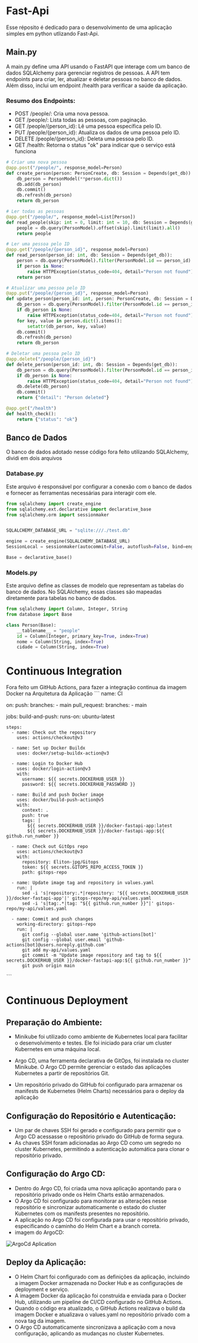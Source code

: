 # Fast-Api
Esse réposito é dedicado para o desenvolvimento de uma aplicação simples em python utlizando Fast-Api.
## Main.py
A main.py define uma API usando o FastAPI que interage com um banco de dados SQLAlchemy para gerenciar registros de pessoas. A API tem endpoints para criar, ler, atualizar e deletar pessoas no banco de dados. Além disso, inclui um endpoint /health para verificar a saúde da aplicação.
### Resumo dos Endpoints:
- POST /people/: Cria uma nova pessoa.
- GET /people/: Lista todas as pessoas, com paginação.
- GET /people/{person_id}: Lê uma pessoa específica pelo ID.
- PUT /people/{person_id}: Atualiza os dados de uma pessoa pelo ID.
- DELETE /people/{person_id}: Deleta uma pessoa pelo ID.
- GET /health: Retorna o status "ok" para indicar que o serviço está funciona

~~~python
# Criar uma nova pessoa
@app.post("/people/", response_model=Person)
def create_person(person: PersonCreate, db: Session = Depends(get_db)):
    db_person = PersonModel(**person.dict())
    db.add(db_person)
    db.commit()
    db.refresh(db_person)
    return db_person

# Ler todas as pessoas
@app.get("/people/", response_model=List[Person])
def read_people(skip: int = 0, limit: int = 10, db: Session = Depends(get_db)):
    people = db.query(PersonModel).offset(skip).limit(limit).all()
    return people

# Ler uma pessoa pelo ID
@app.get("/people/{person_id}", response_model=Person)
def read_person(person_id: int, db: Session = Depends(get_db)):
    person = db.query(PersonModel).filter(PersonModel.id == person_id).first()
    if person is None:
        raise HTTPException(status_code=404, detail="Person not found")
    return person

# Atualizar uma pessoa pelo ID
@app.put("/people/{person_id}", response_model=Person)
def update_person(person_id: int, person: PersonCreate, db: Session = Depends(get_db)):
    db_person = db.query(PersonModel).filter(PersonModel.id == person_id).first()
    if db_person is None:
        raise HTTPException(status_code=404, detail="Person not found")
    for key, value in person.dict().items():
        setattr(db_person, key, value)
    db.commit()
    db.refresh(db_person)
    return db_person

# Deletar uma pessoa pelo ID
@app.delete("/people/{person_id}")
def delete_person(person_id: int, db: Session = Depends(get_db)):
    db_person = db.query(PersonModel).filter(PersonModel.id == person_id).first()
    if db_person is None:
        raise HTTPException(status_code=404, detail="Person not found")
    db.delete(db_person)
    db.commit()
    return {"detail": "Person deleted"}

@app.get("/health")
def health_check():
    return {"status": "ok"}
~~~

## Banco de Dados
O banco de dados adotado nesse código fora feito utilizando SQLAlchemy, dividi em dois arquivos
 ### Database.py 
 Este arquivo é responsável por configurar a conexão com o banco de dados e fornecer as ferramentas necessárias para interagir com ele.
 ~~~python
 from sqlalchemy import create_engine
from sqlalchemy.ext.declarative import declarative_base
from sqlalchemy.orm import sessionmaker


SQLALCHEMY_DATABASE_URL = "sqlite:///./test.db"  

engine = create_engine(SQLALCHEMY_DATABASE_URL)
SessionLocal = sessionmaker(autocommit=False, autoflush=False, bind=engine)

Base = declarative_base()
 ~~~
### Models.py
Este arquivo define as classes de modelo que representam as tabelas do banco de dados. No SQLAlchemy, essas classes são mapeadas diretamente para tabelas no banco de dados.
~~~python
from sqlalchemy import Column, Integer, String
from database import Base

class Person(Base):
    __tablename__ = "people"
    id = Column(Integer, primary_key=True, index=True)
    nome = Column(String, index=True)
    cidade = Column(String, index=True)
~~~
# Continuous Integration
 Fora feito um GitHub Actions, para fazer a integração continua da imagem Docker na Arquitetura da Aplicação
 ˋˋˋ
name: CI

on:
  push:
    branches:
      - main
  pull_request:
    branches:
      - main

jobs:
  build-and-push:
    runs-on: ubuntu-latest

    steps:
      - name: Check out the repository
        uses: actions/checkout@v3

      - name: Set up Docker Buildx
        uses: docker/setup-buildx-action@v3

      - name: Login to Docker Hub
        uses: docker/login-action@v3
        with:
          username: ${{ secrets.DOCKERHUB_USER }}
          password: ${{ secrets.DOCKERHUB_PASSWORD }}

      - name: Build and push Docker image
        uses: docker/build-push-action@v5
        with:
          context: .
          push: true
          tags: |
            ${{ secrets.DOCKERHUB_USER }}/docker-fastapi-app:latest
            ${{ secrets.DOCKERHUB_USER }}/docker-fastapi-app:${{ github.run_number }}

      - name: Check out GitOps repo
        uses: actions/checkout@v3
        with:
          repository: Eliton-jpg/Gitops
          token: ${{ secrets.GITOPS_REPO_ACCESS_TOKEN }}
          path: gitops-repo

      - name: Update image tag and repository in values.yaml
        run: |
          sed -i 's|repository:.*|repository: '${{ secrets.DOCKERHUB_USER }}/docker-fastapi-app'|' gitops-repo/my-api/values.yaml
          sed -i 's|tag:.*|tag: "${{ github.run_number }}"|' gitops-repo/my-api/values.yaml

      - name: Commit and push changes
        working-directory: gitops-repo
        run: |
          git config --global user.name 'github-actions[bot]'
          git config --global user.email 'github-actions[bot]@users.noreply.github.com'
          git add my-api/values.yaml
          git commit -m "Update image repository and tag to ${{ secrets.DOCKERHUB_USER }}/docker-fastapi-app:${{ github.run_number }}"
          git push origin main
 ˋˋˋ
# Continuous Deployment
## Preparação do Ambiente:
- Minikube foi utilizado como ambiente de Kubernetes local para facilitar o desenvolvimento e testes. Ele foi iniciado para criar um cluster Kubernetes em uma máquina local.
  
- Argo CD, uma ferramenta declarativa de GitOps, foi instalada no cluster Minikube. O Argo CD permite gerenciar o estado das aplicações Kubernetes a partir de repositórios Git.
  
- Um repositório privado do GitHub foi configurado para armazenar os manifests de Kubernetes (Helm Charts) necessários para o deploy da aplicação
## Configuração do Repositório e Autenticação:
- Um par de chaves SSH foi gerado e configurado para permitir que o Argo CD acessasse o repositório privado do GitHub de forma segura.
- As chaves SSH foram adicionadas ao Argo CD como um segredo no cluster Kubernetes, permitindo a autenticação automática para clonar o repositório privado.
  
## Configuração do Argo CD:
- Dentro do Argo CD, foi criada uma nova aplicação apontando para o repositório privado onde os Helm Charts estão armazenados.
- O Argo CD foi configurado para monitorar as alterações nesse repositório e sincronizar automaticamente o estado do cluster Kubernetes com os manifests presentes no repositório.
- A aplicação no Argo CD foi configurada para usar o repositório privado, especificando o caminho do Helm Chart e a branch correta.
- imagem do ArgoCD:
  
![ArgoCd Aplication](https://github.com/Eliton-jpg/ApiTest/blob/main/imagens/imagem.png)


## Deploy da Aplicação:

- O Helm Chart foi configurado com as definições da aplicação, incluindo a imagem Docker armazenada no Docker Hub e as configurações de deployment e serviço.
- A imagem Docker da aplicação foi construída e enviada para o Docker Hub, utilizando um pipeline de CI/CD configurado no GitHub Actions.
- Quando o código era atualizado, o GitHub Actions realizava o build da imagem Docker e atualizava o values.yaml no repositório privado com a nova tag da imagem.
- O Argo CD automaticamente sincronizava a aplicação com a nova configuração, aplicando as mudanças no cluster Kubernetes.